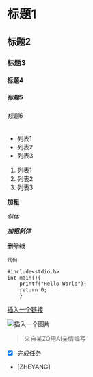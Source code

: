 # 标题1
## 标题2
### 标题3
#### 标题4
##### 标题5
###### 标题6

- 列表1
- 列表2
- 列表3

1. 列表1
2. 列表2
3. 列表3

**加粗**

*斜体*

***加粗斜体***

~~删除线~~

`代码`

```
#include<stdio.h>
int main(){
    printf("Hello World");
    return 0;
    }
```

[插入一个链接](https://www.baidu.com)

![插入一个图片](https://www.baidu.com/img/flexible/logo/pc/result.png)

> 来自某ZQ~~用AI~~亲情编写

- [x] 完成任务
- [~~ZHEYANG~~] 
  
  


